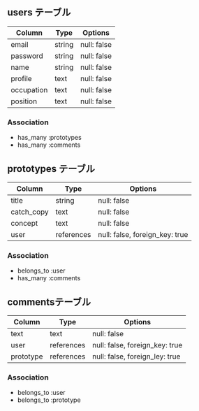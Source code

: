 ## users テーブル

| Column    |  Type   |  Options     |
|-----------|---------|--------------|
| email     | string  | null: false  |
| password  | string  | null: false  |
| name      | string  | null: false  |
| profile   | text    | null: false  |
| occupation| text    | null: false  |
| position  | text    | null: false  |

### Association

- has_many :prototypes
- has_many :comments


## prototypes テーブル
|   Column    |   Type     |    Options                     |
|-------------|------------|--------------------------------|
| title       | string     | null: false                    |
| catch_copy  | text       | null: false                    |
| concept     | text       | null: false                    |
| user        | references | null: false, foreign_key: true |

### Association

- belongs_to :user
- has_many   :comments


## commentsテーブル

|   Column    |   Type     |    Options                     |
|-------------|------------|--------------------------------|
| text        |  text      | null: false                    |         
| user        | references | null: false, foreign_key: true |
| prototype   | references | null: false, foreign_ley: true |

### Association

- belongs_to :user
- belongs_to :prototype